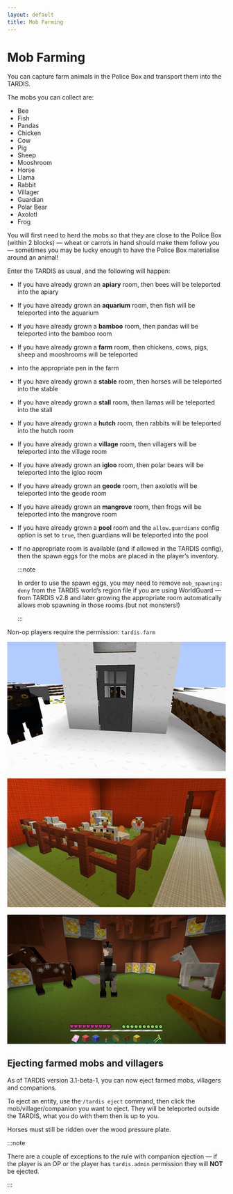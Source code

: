 ```yaml
---
layout: default
title: Mob Farming
---
```


# Mob Farming

You can capture farm animals in the Police Box and transport them into the TARDIS.

The mobs you can collect are:

- Bee
- Fish
- Pandas
- Chicken
- Cow
- Pig
- Sheep
- Mooshroom
- Horse
- Llama
- Rabbit
- Villager
- Guardian
- Polar Bear
- Axolotl
- Frog

You will first need to herd the mobs so that they are close to the Police Box (within 2 blocks) — wheat or carrots in
hand should make them follow you — sometimes you may be lucky enough to have the Police Box materialise around an
animal!

Enter the TARDIS as usual, and the following will happen:

- If you have already grown an **apiary** room, then bees will be teleported into the apiary
- If you have already grown an **aquarium** room, then fish will be teleported into the aquarium
- If you have already grown a **bamboo** room, then pandas will be teleported into the bamboo room
- If you have already grown a **farm** room, then chickens, cows, pigs, sheep and mooshrooms will be teleported 
- into the appropriate pen in the farm
- If you have already grown a **stable** room, then horses will be teleported into the stable
- If you have already grown a **stall** room, then llamas will be teleported into the stall
- If you have already grown a **hutch** room, then rabbits will be teleported into the hutch room
- If you have already grown a **village** room, then villagers will be teleported into the village room
- If you have already grown an **igloo** room, then polar bears will be teleported into the igloo room
- If you have already grown an **geode** room, then axolotls will be teleported into the geode room
- If you have already grown an **mangrove** room, then frogs will be teleported into the mangrove room
- If you have already grown a **pool** room and the `allow.guardians` config option is set to `true`, then guardians
  will
  be teleported into the pool
- If no appropriate room is available (and if allowed in the TARDIS config), then the spawn eggs for the mobs are placed
  in the player’s inventory.
  
  :::note
  
  In order to use the spawn eggs, you may need to remove `mob_spawning: deny` from
  the TARDIS world’s region file if you are using WorldGuard — from TARDIS v2.8 and later growing the appropriate room
  automatically allows mob spawning in those rooms (but not monsters!)
  
  :::

Non-op players require the permission: `tardis.farm`

![Sheep in TARDIS](/images/docs/sheeptardis1.jpg)

![Chicken pen](/images/docs/chickenpen.jpg)

![Horses in TARDIS](/images/docs/horsesinstable.jpg)

## Ejecting farmed mobs and villagers

As of TARDIS version 3.1-beta-1, you can now eject farmed mobs, villagers and companions.

To eject an entity, use the `/tardis eject` command, then click the mob/villager/companion you want to eject. They will
be teleported outside the TARDIS, what you do with them then is up to you.

Horses must still be ridden over the wood pressure plate.

:::note

There are a couple of exceptions to the rule with companion ejection — if the player is an OP or the player
has `tardis.admin` permission they will **NOT** be ejected.

:::
